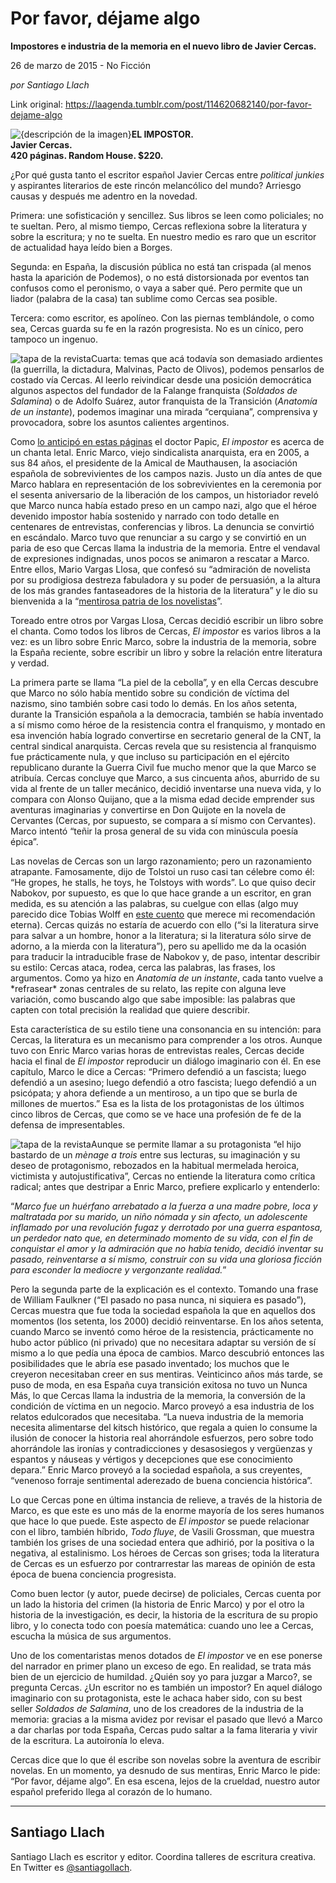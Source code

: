 # Por favor, déjame algo

**Impostores e industria de la memoria en el nuevo libro de Javier Cercas.**

26 de marzo de 2015 - No Ficción

_por Santiago Llach_

Link original: https://laagenda.tumblr.com/post/114620682140/por-favor-dejame-algo

![{descripción de la imagen}](https://64.media.tumblr.com/76c0a9c12a451fa300aeea50010eda49/tumblr_inline_pk0ctz9OjO1t6q87u_400.jpg)**EL IMPOSTOR.  
Javier Cercas.  
420 páginas. Random House. $220.**

¿Por qué gusta tanto el escritor español Javier Cercas entre *political junkies* y aspirantes literarios de este rincón melancólico del mundo? Arriesgo causas y después me adentro en la novedad.

Primera: une sofisticación y sencillez. Sus libros se leen como policiales; no te sueltan. Pero, al mismo tiempo, Cercas reflexiona sobre la literatura y sobre la escritura; y no te suelta. En nuestro medio es raro que un escritor de actualidad haya leído bien a Borges.

Segunda: en España, la discusión pública no está tan crispada (al menos hasta la aparición de Podemos), o no está distorsionada por eventos tan confusos como el peronismo, o vaya a saber qué. Pero permite que un liador (palabra de la casa) tan sublime como Cercas sea posible.

Tercera: como escritor, es apolíneo. Con las piernas temblándole, o como sea, Cercas guarda su fe en la razón progresista. No es un cínico, pero tampoco un ingenuo.

![tapa de la revista](https://64.media.tumblr.com/3143d344b01800493191d7166425a122/tumblr_inline_pk0ctztQVq1t6q87u_400.jpg)Cuarta: temas que acá todavía son demasiado ardientes (la guerrilla, la dictadura, Malvinas, Pacto de Olivos), podemos pensarlos de costado vía Cercas. Al leerlo reivindicar desde una posición democrática algunos aspectos del fundador de la Falange franquista (*Soldados de Salamina*) o de Adolfo Suárez, autor franquista de la Transición (*Anatomía de un instante*), podemos imaginar una mirada “cerquiana”, comprensiva y provocadora, sobre los asuntos calientes argentinos.

Como [lo anticipó en estas páginas](http://laagenda.buenosaires.gob.ar/post/114090349185/en-la-mente-del-asesino) el doctor Papic, *El impostor* es acerca de un chanta letal. Enric Marco, viejo sindicalista anarquista, era en 2005, a sus 84 años, el presidente de la Amical de Mauthausen, la asociación española de sobrevivientes de los campos nazis. Justo un día antes de que Marco hablara en representación de los sobrevivientes en la ceremonia por el sesenta aniversario de la liberación de los campos, un historiador reveló que Marco nunca había estado preso en un campo nazi, algo que el héroe devenido impostor había sostenido y narrado con todo detalle en centenares de entrevistas, conferencias y libros. La denuncia se convirtió en escándalo. Marco tuvo que renunciar a su cargo y se convirtió en un paria de eso que Cercas llama la industria de la memoria. Entre el vendaval de expresiones indignadas, unos pocos se animaron a rescatar a Marco. Entre ellos, Mario Vargas Llosa, que confesó su “admiración de novelista por su prodigiosa destreza fabuladora y su poder de persuasión, a la altura de los más grandes fantaseadores de la historia de la literatura” y le dio su bienvenida a la “[mentirosa patria de los novelistas](http://elpais.com/diario/2005/05/15/opinion/1116108006_850215.html)”.

Toreado entre otros por Vargas Llosa, Cercas decidió escribir un libro sobre el chanta. Como todos los libros de Cercas, *El impostor*  es varios libros a la vez: es un libro sobre Enric Marco, sobre la industria de la memoria, sobre la España reciente, sobre escribir un libro y sobre la relación entre literatura y verdad.

La primera parte se llama “La piel de la cebolla”, y en ella Cercas descubre que Marco no sólo había mentido sobre su condición de víctima del nazismo, sino también sobre casi todo lo demás. En los años setenta, durante la Transición española a la democracia, también se había inventado a sí mismo como héroe de la resistencia contra el franquismo, y montado en esa invención había logrado convertirse en secretario general de la CNT, la central sindical anarquista. Cercas revela que su resistencia al franquismo fue prácticamente nula, y que incluso su participación en el ejército republicano durante la Guerra Civil fue mucho menor que la que Marco se atribuía. Cercas concluye que Marco, a sus cincuenta años, aburrido de su vida al frente de un taller mecánico, decidió inventarse una nueva vida, y lo compara con Alonso Quijano, que a la misma edad decide emprender sus aventuras imaginarias y convertirse en Don Quijote en la novela de Cervantes (Cercas, por supuesto, se compara a sí mismo con Cervantes). Marco intentó “teñir la prosa general de su vida con minúscula poesía épica”.

Las novelas de Cercas son un largo razonamiento; pero un razonamiento atrapante. Famosamente, dijo de Tolstoi un ruso casi tan célebre como él: “He gropes, he stalls, he toys, he Tolstoys with words”. Lo que quiso decir Nabokov, por supuesto, es que lo que hace grande a un escritor, en gran medida, es su atención a las palabras, su cuelgue con ellas (algo muy parecido dice Tobias Wolff en [este cuento](http://public.wsu.edu/~bryanfry/Wolff,%20Bullet%20in%20the%20Brain.pdf) que merece mi recomendación eterna). Cercas quizás no estaría de acuerdo con ello (“si la literatura sirve para salvar a un hombre, honor a la literatura; si la literatura sólo sirve de adorno, a la mierda con la literatura”), pero su apellido me da la ocasión para traducir la intraducible frase de Nabokov y, de paso, intentar describir su estilo: Cercas ataca, rodea, cerca las palabras, las frases, los argumentos. Como ya hizo en *Anatomía de un instante*, cada tanto vuelve a \*refrasear\* zonas centrales de su relato, las repite con alguna leve variación, como buscando algo que sabe imposible: las palabras que capten con total precisión la realidad que quiere describir.

Esta característica de su estilo tiene una consonancia en su intención: para Cercas, la literatura es un mecanismo para comprender a los otros. Aunque tuvo con Enric Marco varias horas de entrevistas reales, Cercas decide hacia el final de *El impostor* reproducir un diálogo imaginario con él. En ese capítulo, Marco le dice a Cercas: “Primero defendió a un fascista; luego defendió a un asesino; luego defendió a otro fascista; luego defendió a un psicópata; y ahora defiende a un mentiroso, a un tipo que se burla de millones de muertos.” Esa es la lista de los protagonistas de los últimos cinco libros de Cercas, que como se ve hace una profesión de fe de la defensa de impresentables. 

![tapa de la revista](https://64.media.tumblr.com/76c0a9c12a451fa300aeea50010eda49/tumblr_inline_pk0ctz9OjO1t6q87u_250.jpg)Aunque se permite llamar a su protagonista “el hijo bastardo de un *mènage a trois* entre sus lecturas, su imaginación y su deseo de protagonismo, rebozados en la habitual mermelada heroica, victimista y autojustificativa”, Cercas no entiende la literatura como crítica radical; antes que destripar a Enric Marco, prefiere explicarlo y entenderlo:

“*Marco fue un huérfano arrebatado a la fuerza a una madre pobre, loca y maltratada por su marido, un niño nómada y sin afecto, un adolescente inflamado por una revolución fugaz y derrotado por una guerra espantosa, un perdedor nato que, en determinado momento de su vida, con el fin de conquistar el amor y la admiración que no había tenido, decidió inventar su pasado, reinventarse a sí mismo, construir con su vida una gloriosa ficción para esconder la mediocre y vergonzante realidad.*”

Pero la segunda parte de la explicación es el contexto. Tomando una frase de William Faulkner (“El pasado no pasa nunca, ni siquiera es pasado”), Cercas muestra que fue toda la sociedad española la que en aquellos dos momentos (los setenta, los 2000) decidió reinventarse. En los años setenta, cuando Marco se inventó como héroe de la resistencia, prácticamente no hubo actor público (ni privado) que no necesitara adaptar su versión de sí mismo a lo que pedía una época de cambios. Marco descubrió entonces las posibilidades que le abría ese pasado inventado; los muchos que le creyeron necesitaban creer en sus mentiras. Veinticinco años más tarde, se puso de moda, en esa España cuya transición exitosa no tuvo un Nunca Más, lo que Cercas llama la industria de la memoria, la conversión de la condición de víctima en un negocio. Marco proveyó a esa industria de los relatos edulcorados que necesitaba. “La nueva industria de la memoria necesita alimentarse del kitsch histórico, que regala a quien lo consume la ilusión de conocer la historia real ahorrándole esfuerzos, pero sobre todo ahorrándole las ironías y contradicciones y desasosiegos y vergüenzas y espantos y náuseas y vértigos y decepciones que ese conocimiento depara.” Enric Marco proveyó a la sociedad española, a sus creyentes, “venenoso forraje sentimental aderezado de buena conciencia histórica”.

Lo que Cercas pone en última instancia de relieve, a través de la historia de Marco, es que este es uno más de la enorme mayoría de los seres humanos que hace lo que puede. Este aspecto de *El impostor* se puede relacionar con el libro, también híbrido, *Todo fluye*, de Vasili Grossman, que muestra también los grises de una sociedad entera que adhirió, por la positiva o la negativa, al estalinismo. Los héroes de Cercas son grises; toda la literatura de Cercas es un esfuerzo por contrarrestar las mareas de opinión de esta época de buena conciencia progresista.

Como buen lector (y autor, puede decirse) de policiales, Cercas cuenta por un lado la historia del crimen (la historia de Enric Marco) y por el otro la historia de la investigación, es decir, la historia de la escritura de su propio libro, y lo conecta todo con poesía matemática: cuando uno lee a Cercas, escucha la música de sus argumentos.

Uno de los comentaristas menos dotados de *El impostor* ve en ese ponerse del narrador en primer plano un exceso de ego. En realidad, se trata más bien de un ejercicio de humildad. ¿Quién soy yo para juzgar a Marco?, se pregunta Cercas. ¿Un escritor no es también un impostor? En aquel diálogo imaginario con su protagonista, este le achaca haber sido, con su best seller *Soldados de Salamina*, uno de los creadores de la industria de la memoria: gracias a la misma avidez por revisar el pasado que llevó a Marco a dar charlas por toda España, Cercas pudo saltar a la fama literaria y vivir de la escritura. La autoironía lo eleva.

Cercas dice que lo que él escribe son novelas sobre la aventura de escribir novelas. En un momento, ya desnudo de sus mentiras, Enric Marco le pide: “Por favor, déjame algo”. En esa escena, lejos de la crueldad, nuestro autor español preferido llega al corazón de lo humano.



---

 Santiago Llach
---------------

 Santiago Llach es escritor y editor. Coordina talleres de escritura creativa. En Twitter es [@santiagollach](https://twitter.com/santiagollach). 


